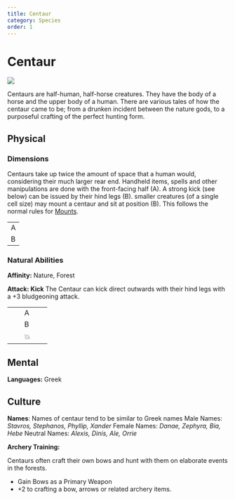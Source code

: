 ```yaml
---
title: Centaur
category: Species
order: 1
---
```


# Centaur

<img class="species-img" src="/BansheeRPG/assets/images/species/centaur.png" />

<!-- short description -->
Centaurs are half-human, half-horse creatures. They have the body of a horse and the upper body of a human. There are various tales of how the centaur came to be; from a drunken incident between the nature gods, to a purposeful crafting of the perfect hunting form.

  
<!-- always facing northwards -->
## Physical 

### Dimensions

Centaurs take up twice the amount of space that a human would, considering their much larger rear end.
Handheld items, spells and other manipulations are done with the front-facing half (A). 
A strong kick (see below) can be issued by their hind legs (B). smaller creatures (of a single cell size) may mount a centaur and sit at position (B). This follows the normal rules for [Mounts](/BansheeRPG/doc/rules/mounts).

<table>
  <tr>
    <td>A</td>
  </tr>
  <tr>
    <td>B</td>
  </tr>
</table>
  

### Natural Abilities

**Affinity:** Nature, Forest 

**Attack: Kick**
The Centaur can kick direct outwards with their hind legs with a +3 bludgeoning attack.

<table>
  <tr>
    <td></td>
    <td>A</td>
    <td></td>
  </tr>
  <tr>
    <td></td>
    <td>B</td>
    <td></td>
  </tr>
  <tr>    
    <td>󠀠󠀠ㅤ</td>
    <td>💥</td> 
    <td>ㅤ</td>
  </tr>
</table>

## Mental

**Languages:** Greek

## Culture

**Names**: Names of centaur tend to be similar to Greek names
Male Names: _Stavros, Stephanos, Phyllip, Xander_
Female Names: _Danae, Zephyra, Bia, Hebe_
Neutral Names: _Alexis, Dinis, Ale, Orrie_

**Archery Training:** 

Centaurs often craft their own bows and hunt with them on elaborate events in the forests.
- Gain Bows as a Primary Weapon
- +2 to crafting a bow, arrows or related archery items.
